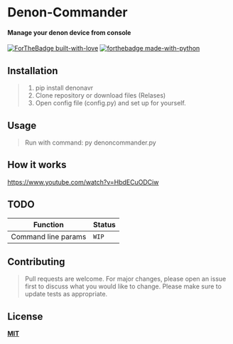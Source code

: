 # Denon-Commander
#### Manage your denon device from console
[![ForTheBadge built-with-love](http://ForTheBadge.com/images/badges/built-with-love.svg)](https://GitHub.com/xFatal/File-Organizer/) [![forthebadge made-with-python](http://ForTheBadge.com/images/badges/made-with-python.svg)](https://www.python.org/)

## Installation
> 1) pip install denonavr
> 2) Clone repository or download files (Relases)
> 3) Open config file (config.py) and set up for yourself.
## Usage
> Run with command: py denoncommander.py
## How it works
https://www.youtube.com/watch?v=HbdECuODCiw
## TODO
| Function | Status |
| --- | --- | 
| Command line params | `WIP` |
## Contributing
> Pull requests are welcome. For major changes, please open an issue first to discuss what you would like to change.
  Please make sure to update tests as appropriate.<b>
## License
[MIT](https://choosealicense.com/licenses/mit/)
